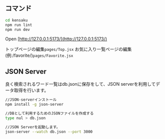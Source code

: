 ## コマンド

```bash
cd kensaku
npm run lint
npm run dev
```

Open [http://127.0.0.1:5173/](http://127.0.0.1:5173/) 

トップページの編集`pages/Top.jsx` 
お気に入り一覧ページの編集(例:/favorite/)`pages/Favorite.jsx`

## JSON Server

良く検索されるワード一覧はdb.jsonに保存をして、JSON serverを利用してデータ取得を行います。

```bash
//JSON-serverインストール
npm install -g json-server

//DBとして利用するためのJSONファイルを作成する
type nul > db.json

//JSON Serverを起動します。
json-server --watch db.json --port 3000
```
